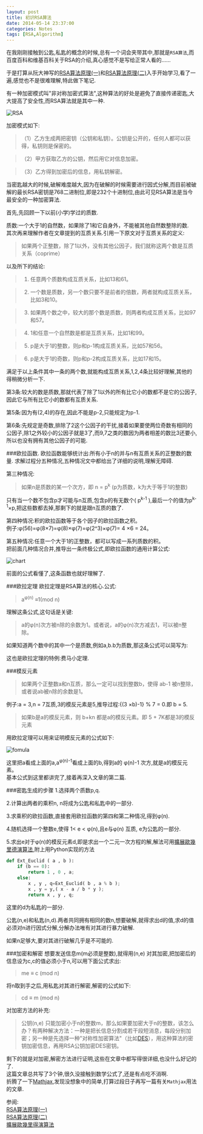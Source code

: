 ```yaml
---
layout: post
title: 初识RSA算法
date: 2014-05-14 23:37:00
categories: Notes
tags: [RSA,Algorithm]
---
```


在我刚刚接触到公匙,私匙的概念的时候,总有一个词会夹带其中,那就是`RSA算法`,而百度百科和维基百科关于RSA的介绍,真心感觉不是写给正常人看的......

于是打算从阮大神写的[RSA算法原理(一)](http://www.ruanyifeng.com/blog/2013/06/rsa_algorithm_part_one.html)和[RSA算法原理(二)](http://www.ruanyifeng.com/blog/2013/07/rsa_algorithm_part_two.html)入手开始学习,看了一遍,感觉也不是很难理解,特此做下笔记.

有一种加密模式叫"非对称加密式算法",这种算法的好处是避免了直接传递密匙,大大提高了安全性,而RSA算法就是其中一种.

<img src="http://aufree.qiniudn.com/iaufree.com/imagesbg2013070301.png" alt="RSA" title="RSA">

加密模式如下:

>（1）乙方生成两把密钥（公钥和私钥）。公钥是公开的，任何人都可以获得，私钥则是保密的。

>（2）甲方获取乙方的公钥，然后用它对信息加密。

>（3）乙方得到加密后的信息，用私钥解密。


当密匙越大的时候,破解难度越大,因为在破解的时候需要进行因式分解,而目前被破解的最长RSA密钥是768二进制位,即是232个十进制位,由此可见RSA算法是当今最安全的一种加密算法.

首先,先回顾一下以前(小学)学过的质数.

质数:一个大于1的自然数，如果除了1和它自身外，不能被其他自然数整除的数. <br>
其次再来理解作者在文章提到的互质关系.引用一下原文对于互质关系的定义:

>如果两个正整数，除了1以外，没有其他公因子，我们就称这两个数是互质关系（coprime）

以及所下的结论:

>1. 任意两个质数构成互质关系，比如13和61。

>2. 一个数是质数，另一个数只要不是前者的倍数，两者就构成互质关系，比如3和10。

>3. 如果两个数之中，较大的那个数是质数，则两者构成互质关系，比如97和57。

>4. 1和任意一个自然数是都是互质关系，比如1和99。

>5. p是大于1的整数，则p和p-1构成互质关系，比如57和56。

>6. p是大于1的奇数，则p和p-2构成互质关系，比如17和15。

满足于以上条件其中一条的两个数,就能构成互质关系,1,2,4条比较好理解,其他的得稍微分析一下.

第3条:较大的数是质数,那就代表了除了1以外的所有比它小的数都不是它的公因子,因此它与所有比它小的数都有互质关系.

第5条:因为有(2,4)的存在,因此不能是p-2,只能规定为p-1.

第6条:先规定是奇数,排除了2这个公因子的干扰,接着如果要使两位奇数有相同的公因子,除1之外较小的公因子就是3了,而9,7之类的数因为两者相差的数比3还要小,所以也没有拥有其他公因子的可能.

###欧拉函数.
欧拉函数能够统计出:所有小于n的并与n有互质关系的正整数的数量.
求解过程分五种情况,五种情况文中都给出了详细的说明,理解无障碍.

第三种情况:
>如果n是质数的某一个次方，即 n = p<sup>k</sup> (p为质数，k为大于等于1的整数)

只有当一个数不包含p才可能与n互质,包含p的有无数个( p<sup>k-1</sup> ),最后一个的值为p<sup>k-1</sup>×p,把这些数都去掉,那剩下的就是跟n互质的数了.

第四种情况:积的欧拉函数等于各个因子的欧拉函数之积。<br>
例子:φ(56)=φ(8×7)=φ(8)×φ(7)=φ(2^3)×φ(7)= 4 ×6 = 24。

第五种情况:任意一个大于1的正整数，都可以写成一系列质数的积。<br>
把前面几种情况合并,推导出一条终极公式,即欧拉函数的通用计算公式:

<img src="http://aufree.qiniudn.com/iaufree.com/imageschart.png" alt="chart">

前面的公式看懂了,这条函数也就好理解了.

###欧拉定理
欧拉定理是RSA算法的核心.公式:

>a<sup>φ(n)</sup> ≡1(mod n)

理解这条公式,这句话是关键:
>a的φ(n)次方被n除的余数为1。或者说，a的φ(n)次方减去1，可以被n整除。

如果知道两个数中的其中一个是质数,例如a,b.b为质数,那这条公式可以简写为:

这也是欧拉定理的特例:费马小定理.

###模反元素
>如果两个正整数a和n互质，那么一定可以找到整数b，使得 ab-1 被n整除，或者说ab被n除的余数是1。

例子:a = 3,n = 7互质,3的模反元素是5,推导过程:{(3 ×b)-1} % 7 = 0.即 b = 5.
>如果b是a的模反元素，则 b+kn 都是a的模反元素。即 5 + 7K都是3的模反元素

用欧拉定理可以用来证明模反元素的公式如下:

<img src="http://aufree.qiniudn.com/iaufree.com/imagesformula.png" alt="fomula">

这里把a看成上面的a,a<sup>φ(n)-1</sup>看成上面的b,得到a的 φ(n)-1 次方,就是a的模反元素。    
基本公式到这里都讲完了,接着再深入文章的第二篇.

###密匙生成的步骤
1.选择两个质数p,q.

2.计算出两者的乘积n, n将成为公匙和私匙中的一部分.

3.求乘积的欧拉函数,直接套用欧拉函数的第四和第二种情况,得到φ(n).

4.随机选择一个整数e,使得 1< e < φ(n),且e与φ(n) 互质, e为公匙的一部分.

5.求出e对于φ(n)的模反元素d,即是求出一个二元一次方程的解,解法可用[擴展歐幾里德演算法](http://zh.wikipedia.org/wiki/%E6%89%A9%E5%B1%95%E6%AC%A7%E5%87%A0%E9%87%8C%E5%BE%97%E7%AE%97%E6%B3%95),附上用Python实现的方法

```python
def Ext_Euclid ( a , b ):
    if (b == 0):
        return 1 , 0 , a;
    else:
        x , y , q=Ext_Euclid( b , a % b );
        x , y = y,( x - a / b * y );
        return x , y , q;
```
这里的d为私匙的一部分.

公匙(n,e)和私匙(n,d).两者共同拥有相同的数n,想要破解,就得求出d的值,求d的值必须对n进行因式分解,分解办法唯有对其进行暴力破解.

如果n足够大,要对其进行破解几乎是不可能的.

###加密和解密
想要发送信息m(m必须是整数),就得用(n,e) 对其加密,把加密后的信息设为c,c的值必须小于n,可以用下面公式求出:

>me ≡ c (mod n)

将n取到手之后,用私匙对其进行解密,解密的公式如下:

>cd ≡ m (mod n)

对加密方法的补充:
>公钥(n,e) 只能加密小于n的整数m，那么如果要加密大于n的整数，该怎么办？有两种解决方法：一种是把长信息分割成若干段短消息，每段分别加密；另一种是先选择一种"对称性加密算法"（比如[DES](https://zh.wikipedia.org/wiki/%E8%B3%87%E6%96%99%E5%8A%A0%E5%AF%86%E6%A8%99%E6%BA%96)），用这种算法的密钥加密信息，再用RSA公钥加密DES密钥。

剩下的就是对加密,解密方法进行证明,这些在文章中都写得很详细,也没什么好记的了.    
这篇文章总共写了3个钟,很久没接触到数学公式了,还是有点吃不消啊.    
折腾了一下[Mathjax](http://www.mathjax.org/),发现没想象中的简单,打算过段日子再写一篇有关`Mathjax`用法的文章.

参阅:    
[RSA算法原理(一)](http://www.ruanyifeng.com/blog/2013/06/rsa_algorithm_part_one.html)    
[RSA算法原理(二)](http://www.ruanyifeng.com/blog/2013/07/rsa_algorithm_part_two.html)    
[擴展歐幾里得演算法](http://zh.wikipedia.org/wiki/%E6%89%A9%E5%B1%95%E6%AC%A7%E5%87%A0%E9%87%8C%E5%BE%97%E7%AE%97%E6%B3%95)


